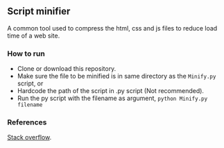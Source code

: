 ## Script minifier 

A common tool used to compress the html, css and js files to reduce load time of a web site.

### How to run
- Clone or download this repository.
- Make sure the file to be minified is in same directory as the `Minify.py` script, or
- Hardcode the path of the script in .py script (Not recommended).
- Run the py script with the filename as argument, `python Minify.py filename` 

### References

[Stack overflow](https://stackoverflow.com/questions/2319019/using-regex-to-remove-comments-from-source-files).
